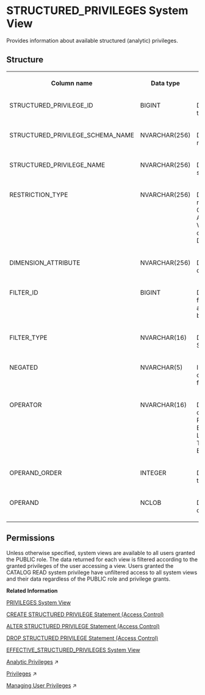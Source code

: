 <!-- loio20ffdc2575191014b116d1b580f78870 -->

# STRUCTURED\_PRIVILEGES System View

Provides information about available structured \(analytic\) privileges.



<a name="loio20ffdc2575191014b116d1b580f78870___s_t_r_u_c_t_u_r_e_d__p_r_i_v_i_l_e_g_e_s_1struct_STRUCTURED_PRIVILEGES"/>

## Structure


<table>
<tr>
<th valign="top">

Column name

</th>
<th valign="top">

Data type

</th>
<th valign="top">

Description

</th>
</tr>
<tr>
<td valign="top">

STRUCTURED\_PRIVILEGE\_ID

</td>
<td valign="top">

BIGINT

</td>
<td valign="top">

Displays the object ID of the structured privilege.

</td>
</tr>
<tr>
<td valign="top">

STRUCTURED\_PRIVILEGE\_SCHEMA\_NAME

</td>
<td valign="top">

NVARCHAR\(256\)

</td>
<td valign="top">

Displays the schema name of the privilege.

</td>
</tr>
<tr>
<td valign="top">

STRUCTURED\_PRIVILEGE\_NAME

</td>
<td valign="top">

NVARCHAR\(256\)

</td>
<td valign="top">

Displays the name of the structured privilege.

</td>
</tr>
<tr>
<td valign="top">

RESTRICTION\_TYPE

</td>
<td valign="top">

NVARCHAR\(256\)

</td>
<td valign="top">

Displays the type of restriction: CUBERESTRICTION, ACTIVITYRESTRICTION, VALIDITYRESTRICTION, or DIMENSIONRESTRICTION.

</td>
</tr>
<tr>
<td valign="top">

DIMENSION\_ATTRIBUTE

</td>
<td valign="top">

NVARCHAR\(256\)

</td>
<td valign="top">

Displays the name of the dimension attribute.

</td>
</tr>
<tr>
<td valign="top">

FILTER\_ID

</td>
<td valign="top">

BIGINT

</td>
<td valign="top">

Displays the number of filters needed to combine all operators/operands belonging to one filter.

</td>
</tr>
<tr>
<td valign="top">

FILTER\_TYPE

</td>
<td valign="top">

NVARCHAR\(16\)

</td>
<td valign="top">

Displays the type of filter: STATIC/DYNAMIC.

</td>
</tr>
<tr>
<td valign="top">

NEGATED

</td>
<td valign="top">

NVARCHAR\(5\)

</td>
<td valign="top">

Indicates whether the operator is negated in the filter: TRUE/FALSE.

</td>
</tr>
<tr>
<td valign="top">

OPERATOR

</td>
<td valign="top">

NVARCHAR\(16\)

</td>
<td valign="top">

Displays the type of operator: CONTAINS PATTERN, BETWEEN, EQUAL, IN, LESS THAN, LESS EQUAL, GREATER THAN, or GREATER EQUAL.

</td>
</tr>
<tr>
<td valign="top">

OPERAND\_ORDER

</td>
<td valign="top">

INTEGER

</td>
<td valign="top">

Displays the sequence of the operands per filter ID.

</td>
</tr>
<tr>
<td valign="top">

OPERAND

</td>
<td valign="top">

NCLOB

</td>
<td valign="top">

Displays the value that the operator is compared to.

</td>
</tr>
</table>



<a name="loio20ffdc2575191014b116d1b580f78870__section_sbp_1wz_2zb"/>

## Permissions

Unless otherwise specified, system views are available to all users granted the PUBLIC role. The data returned for each view is filtered according to the granted privileges of the user accessing a view. Users granted the CATALOG READ system privilege have unfiltered access to all system views and their data regardless of the PUBLIC role and privilege grants.

**Related Information**  


[PRIVILEGES System View](privileges-system-view-20cc29b.md "Provides information about available privileges.")

[CREATE STRUCTURED PRIVILEGE Statement \(Access Control\)](../../010-SQL-Reference/012-SQL-Statements/create-structured-privilege-statement-access-control-622b2df.md "Creates a structured (analytic) privilege.")

[ALTER STRUCTURED PRIVILEGE Statement \(Access Control\)](../../010-SQL-Reference/012-SQL-Statements/alter-structured-privilege-statement-access-control-fd40165.md "Alters a structured (analytic) privilege, replacing the existing definition of the structured privilege with the new definition.")

[DROP STRUCTURED PRIVILEGE Statement \(Access Control\)](../../010-SQL-Reference/012-SQL-Statements/drop-structured-privilege-statement-access-control-4742f57.md "Drops a structured (analytic) privilege.")

[EFFECTIVE\_STRUCTURED\_PRIVILEGES System View](effective-structured-privileges-system-view-d201952.md "Displays the structured privileges applied to an object.")

[Analytic Privileges](https://help.sap.com/viewer/a1317de16a1e41a6b0ff81849d80713c/2024_1_QRC/en-US/db08ea0cbb571014a386f851122958b2.html "Analytic privileges grant different users access to different portions of data in the same view based on their business role. Within the definition of an analytic privilege, the conditions that control which data users see is defined using SQL.") :arrow_upper_right:

[Privileges](https://help.sap.com/viewer/a1317de16a1e41a6b0ff81849d80713c/2024_1_QRC/en-US/fb0f9b103d6940f28f3479b533c351e9.html "Several privilege types are used in SAP HANA (system, object, and analytic).") :arrow_upper_right:

[Managing User Privileges](https://help.sap.com/viewer/477aa413a36c4a95878460696fcc8896/2024_1_QRC/en-US/20fc276e8f22423fb6eba66f03f541e1.html "Various privileges are required to manage remote sources, virtual tables, and linked database.") :arrow_upper_right:

